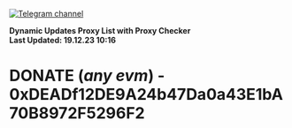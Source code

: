 [![Telegram channel](https://img.shields.io/endpoint?url=https://runkit.io/damiankrawczyk/telegram-badge/branches/master?url=https://t.me/n4z4v0d)](https://t.me/n4z4v0d) 

**Dynamic Updates Proxy List with Proxy Checker**  
**Last Updated: 19.12.23 10:16**

# DONATE (_any evm_) - 0xDEADf12DE9A24b47Da0a43E1bA70B8972F5296F2
